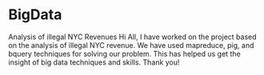 # BigData
Analysis of illegal NYC Revenues
Hi All,
I have worked on the project based on the analysis of illegal NYC revenue. We have used mapreduce, pig, and bquery techniques for solving our problem. This has helped us get the insight of big data techniques and skills. 
Thank you!
